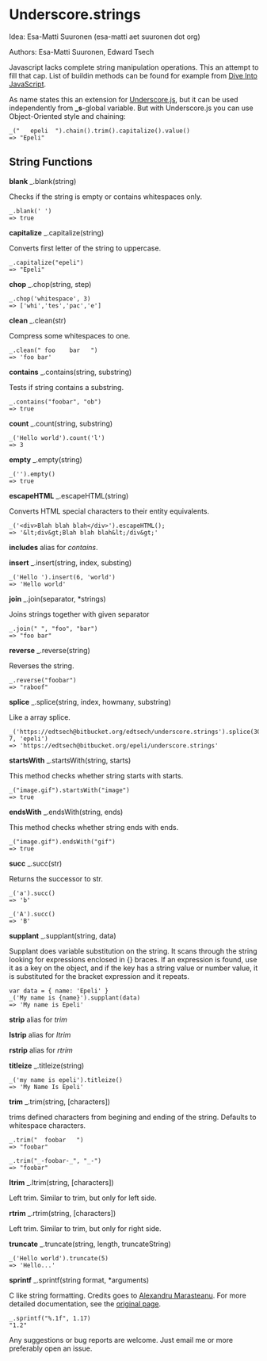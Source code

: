 # Underscore.strings #

Idea: Esa-Matti Suuronen (esa-matti aet suuronen dot org)

Authors: Esa-Matti Suuronen, Edward Tsech

Javascript lacks complete string manipulation operations.
This an attempt to fill that cap. List of buildin methods can be found
for example from [Dive Into JavaScript][d].

[d]: http://www.diveintojavascript.com/core-javascript-reference/the-string-object 


As name states this an extension for [Underscore.js][u], but it can be used
independently from **_s**-global variable. But with Underscore.js you can
use Object-Oriented style and chaining:

[u]: http://documentcloud.github.com/underscore/

    _("   epeli  ").chain().trim().capitalize().value()
    => "Epeli"


## String Functions ##

**blank** _.blank(string)

Checks if the string is empty or contains whitespaces only.

    _.blank(' ')
    => true

**capitalize** _.capitalize(string)

Converts first letter of the string to uppercase.

    _.capitalize("epeli")
    => "Epeli"
    
**chop** _.chop(string, step)

    _.chop('whitespace', 3)
    => ['whi','tes','pac','e']
    
**clean** _.clean(str)

Compress some whitespaces to one.

    _.clean(" foo    bar   ")
    => 'foo bar'
    
**contains** _.contains(string, substring)

Tests if string contains a substring.

    _.contains("foobar", "ob")
    => true

**count** _.count(string, substring)

    _('Hello world').count('l')
    => 3
    
**empty** _.empty(string)

    _('').empty()
    => true
    
**escapeHTML** _.escapeHTML(string)

Converts HTML special characters to their entity equivalents.

    _('<div>Blah blah blah</div>').escapeHTML();
    => '&lt;div&gt;Blah blah blah&lt;/div&gt;'
    
**includes** alias for *contains*.
    
**insert** _.insert(string, index, substing)

    _('Hello ').insert(6, 'world')
    => 'Hello world'

**join** _.join(separator, *strings)

Joins strings together with given separator

    _.join(" ", "foo", "bar")
    => "foo bar"
    
**reverse** _.reverse(string)

Reverses the string.

    _.reverse("foobar")
    => "raboof"

**splice**  _.splice(string, index, howmany, substring)

Like a array splice.

    _('https://edtsech@bitbucket.org/edtsech/underscore.strings').splice(30, 7, 'epeli')
    => 'https://edtsech@bitbucket.org/epeli/underscore.strings'
    
**startsWith** _.startsWith(string, starts)

This method checks whether string starts with starts.

    _("image.gif").startsWith("image")
    => true
    
**endsWith** _.endsWith(string, ends)

This method checks whether string ends with ends.

    _("image.gif").endsWith("gif")
    => true
    
**succ**  _.succ(str)

Returns the successor to str.

    _('a').succ()
    => 'b'
    
    _('A').succ()
    => 'B'
    
**supplant** _.supplant(string, data)

Supplant does variable substitution on the string. It scans
through the string looking for expressions enclosed in {} braces.
If an expression is found, use it as a key on the object,
and if the key has a string value or number value, it is
substituted for the bracket expression and it repeats.

    var data = { name: 'Epeli' }
    _('My name is {name}').supplant(data)
    => 'My name is Epeli'
    
**strip** alias for *trim*

**lstrip** alias for *ltrim*

**rstrip** alias for *rtrim*

**titleize** _.titleize(string)

    _('my name is epeli').titleize()
    => 'My Name Is Epeli'
    
**trim** _.trim(string, [characters])

trims defined characters from begining and ending of the string.
Defaults to whitespace characters.

    _.trim("  foobar   ")
    => "foobar"

    _.trim("_-foobar-_", "_-")
    => "foobar"


**ltrim** _.ltrim(string, [characters])

Left trim. Similar to trim, but only for left side.


**rtrim** _.rtrim(string, [characters])

Left trim. Similar to trim, but only for right side.
    
**truncate** _.truncate(string, length, truncateString)

    _('Hello world').truncate(5)
    => 'Hello...'

**sprintf** _.sprintf(string format, *arguments)

C like string formatting. 
Credits goes to [Alexandru Marasteanu][o].
For more detailed documentation, see the [original page][o].

[o]: http://www.diveintojavascript.com/projects/sprintf-for-javascript

    _.sprintf("%.1f", 1.17)
    "1.2"


Any suggestions or bug reports are welcome. Just email me or more preferably open an issue.

